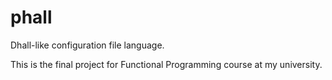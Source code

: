 # phall

Dhall-like configuration file language.

This is the final project for Functional Programming course at my university.
